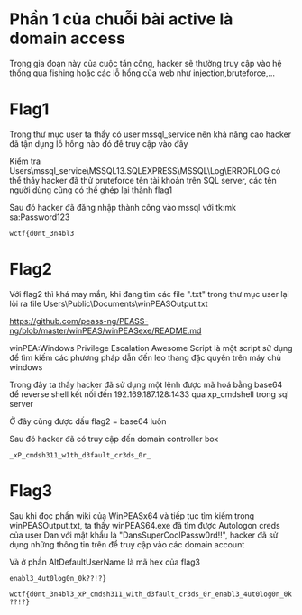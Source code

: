 # Phần 1 của chuỗi bài active là domain access
Trong gia đoạn này của cuộc tấn công, hacker sẽ thường truy cập vào hệ thống qua fishing hoặc các lỗ hổng của web như injection,bruteforce,...


# Flag1
Trong thư mục user ta thấy có user mssql_service nên khả năng cao hacker đã tận dụng lỗ hổng nào đó để truy cập vào đây

Kiểm tra Users\mssql_service\MSSQL13.SQLEXPRESS\MSSQL\Log\ERRORLOG có thể thấy hacker đã thử bruteforce tên tài khoản trên SQL server, các tên người dùng cũng có thể ghép lại thành flag1

Sau đó hacker đã đăng nhập thành công vào mssql với tk:mk sa:Password123

`wctf{d0nt_3n4bl3`

# Flag2
Với flag2 thì khá may mắn, khi đang tìm các file ".txt" trong thư mục user lại lòi ra file Users\Public\Documents\winPEASOutput.txt

https://github.com/peass-ng/PEASS-ng/blob/master/winPEAS/winPEASexe/README.md

winPEA:Windows Privilege Escalation Awesome Script là một script sử dụng để tìm kiếm các phương pháp dẫn đến leo thang đặc quyền trên máy chủ windows

Trong đây ta thấy hacker đã sử dụng một lệnh được mã hoá bằng base64 để reverse shell kết nối đến 192.169.187.128:1433 qua xp_cmdshell trong sql server

Ở đây cũng được dấu flag2 = base64 luôn

Sau đó hacker đã có truy cập đến domain controller box 

`_xP_cmdsh311_w1th_d3fault_cr3ds_0r_`

# Flag3
Sau khi đọc phần wiki của WinPEASx64 và tiếp tục tìm kiếm trong winPEASOutput.txt, ta thấy winPEAS64.exe đã tìm được Autologon creds của user Dan với mật khẩu là "DansSuperCoolPassw0rd!!", hacker đã sử dụng những thông tin trên để truy cập vào các domain account

Và ở phần AltDefaultUserName là mã hex của flag3

`enabl3_4ut0log0n_0k??!?}`

`wctf{d0nt_3n4bl3_xP_cmdsh311_w1th_d3fault_cr3ds_0r_enabl3_4ut0log0n_0k??!?}`
